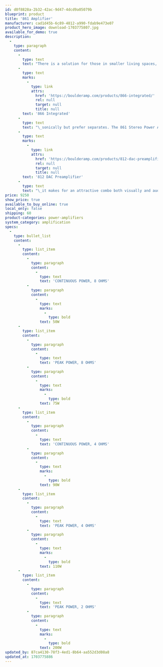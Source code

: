 ```yaml
---
id: d0f8828a-2b32-42ac-9d47-4dcd9a05079b
blueprint: product
title: '861 Amplifier'
manufacturer: cad1d45b-6c89-4812-a990-fdab9e473e07
product_hero_image: download-1703775807.jpg
available_for_demo: true
description:
  -
    type: paragraph
    content:
      -
        type: text
        text: "There is a solution for those in smaller living spaces, for those that have efficient systems, or for those who like the\_"
      -
        type: text
        marks:
          -
            type: link
            attrs:
              href: 'https://boulderamp.com/products/866-integrated/'
              rel: null
              target: null
              title: null
        text: '866 Integrated'
      -
        type: text
        text: "\_sonically but prefer separates. The 861 Stereo Power Amplifier checks all these boxes. The 861 being the newest expansion of the 800 series is the same exact size as the\_"
      -
        type: text
        marks:
          -
            type: link
            attrs:
              href: 'https://boulderamp.com/products/812-dac-preamplifier/'
              rel: null
              target: null
              title: null
        text: '812 DAC Preamplifier'
      -
        type: text
        text: "\_it makes for an attractive combo both visually and audibly. All the boards and chassis are still made in Boulder’s dedicated facility in Colorado. You get the high performance, the expertise and craftsmanship in a manageable package."
price: 9250
show_price: true
available_to_buy_online: true
local_only: false
shipping: 60
product-categories: power-amplifiers
system_category: amplification
specs:
  -
    type: bullet_list
    content:
      -
        type: list_item
        content:
          -
            type: paragraph
            content:
              -
                type: text
                text: 'CONTINUOUS POWER, 8 OHMS'
          -
            type: paragraph
            content:
              -
                type: text
                marks:
                  -
                    type: bold
                text: 50W
      -
        type: list_item
        content:
          -
            type: paragraph
            content:
              -
                type: text
                text: 'PEAK POWER, 8 OHMS'
          -
            type: paragraph
            content:
              -
                type: text
                marks:
                  -
                    type: bold
                text: 75W
      -
        type: list_item
        content:
          -
            type: paragraph
            content:
              -
                type: text
                text: 'CONTINUOUS POWER, 4 OHMS'
          -
            type: paragraph
            content:
              -
                type: text
                marks:
                  -
                    type: bold
                text: 90W
      -
        type: list_item
        content:
          -
            type: paragraph
            content:
              -
                type: text
                text: 'PEAK POWER, 4 OHMS'
          -
            type: paragraph
            content:
              -
                type: text
                marks:
                  -
                    type: bold
                text: 110W
      -
        type: list_item
        content:
          -
            type: paragraph
            content:
              -
                type: text
                text: 'PEAK POWER, 2 OHMS'
          -
            type: paragraph
            content:
              -
                type: text
                marks:
                  -
                    type: bold
                text: 200W
updated_by: 87ca4130-78f3-4ed1-8b64-aa552d3d08a8
updated_at: 1703775886
---
```

